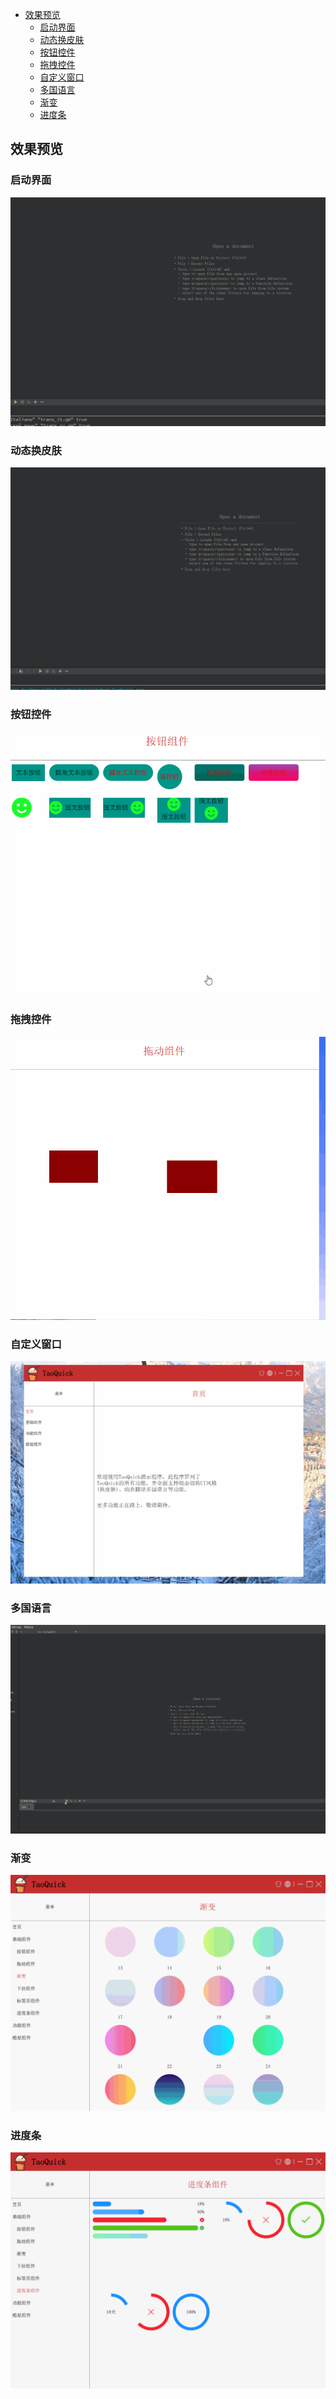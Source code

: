 - [效果预览](#%E6%95%88%E6%9E%9C%E9%A2%84%E8%A7%88)
  - [启动界面](#%E5%90%AF%E5%8A%A8%E7%95%8C%E9%9D%A2)
  - [动态换皮肤](#%E5%8A%A8%E6%80%81%E6%8D%A2%E7%9A%AE%E8%82%A4)
  - [按钮控件](#%E6%8C%89%E9%92%AE%E6%8E%A7%E4%BB%B6)
  - [拖拽控件](#%E6%8B%96%E6%8B%BD%E6%8E%A7%E4%BB%B6)
  - [自定义窗口](#%E8%87%AA%E5%AE%9A%E4%B9%89%E7%AA%97%E5%8F%A3)
  - [多国语言](#%E5%A4%9A%E5%9B%BD%E8%AF%AD%E8%A8%80)
  - [渐变](#%E6%B8%90%E5%8F%98)
  - [进度条](#%E8%BF%9B%E5%BA%A6%E6%9D%A1)


## 效果预览

### 启动界面

![](Preview/Splash.gif)

### 动态换皮肤

![](Preview/Skin.gif)

### 按钮控件

![](Preview/Buttons.gif)

### 拖拽控件

![](Preview/Drags.gif)

### 自定义窗口

![](Preview/CustomWindow.gif)



### 多国语言

![](Preview/Language.gif)

### 渐变

![](Preview/Gradiant.gif)

### 进度条

![](Preview/ProgressBar.gif)